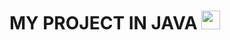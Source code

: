 # MY PROJECT IN JAVA  <img src="https://github.com/TheDudeThatCode/TheDudeThatCode/blob/master/Assets/Mario_Hello_Big.gif" width="30px">
